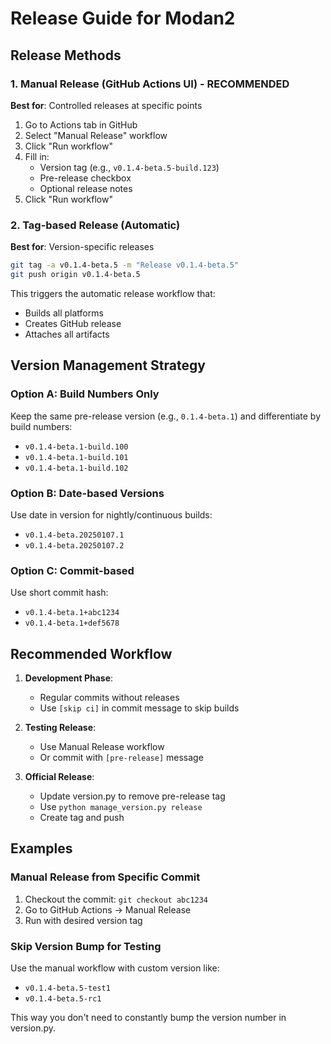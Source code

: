# Release Guide for Modan2

## Release Methods

### 1. Manual Release (GitHub Actions UI) - RECOMMENDED
**Best for**: Controlled releases at specific points

1. Go to Actions tab in GitHub
2. Select "Manual Release" workflow
3. Click "Run workflow"
4. Fill in:
   - Version tag (e.g., `v0.1.4-beta.5-build.123`)
   - Pre-release checkbox
   - Optional release notes
5. Click "Run workflow"

### 2. Tag-based Release (Automatic)
**Best for**: Version-specific releases

```bash
git tag -a v0.1.4-beta.5 -m "Release v0.1.4-beta.5"
git push origin v0.1.4-beta.5
```

This triggers the automatic release workflow that:
- Builds all platforms
- Creates GitHub release
- Attaches all artifacts

## Version Management Strategy

### Option A: Build Numbers Only
Keep the same pre-release version (e.g., `0.1.4-beta.1`) and differentiate by build numbers:
- `v0.1.4-beta.1-build.100`
- `v0.1.4-beta.1-build.101`
- `v0.1.4-beta.1-build.102`

### Option B: Date-based Versions
Use date in version for nightly/continuous builds:
- `v0.1.4-beta.20250107.1`
- `v0.1.4-beta.20250107.2`

### Option C: Commit-based
Use short commit hash:
- `v0.1.4-beta.1+abc1234`
- `v0.1.4-beta.1+def5678`

## Recommended Workflow

1. **Development Phase**:
   - Regular commits without releases
   - Use `[skip ci]` in commit message to skip builds

2. **Testing Release**:
   - Use Manual Release workflow
   - Or commit with `[pre-release]` message

3. **Official Release**:
   - Update version.py to remove pre-release tag
   - Use `python manage_version.py release`
   - Create tag and push

## Examples

### Manual Release from Specific Commit
1. Checkout the commit: `git checkout abc1234`
2. Go to GitHub Actions → Manual Release
3. Run with desired version tag

### Skip Version Bump for Testing
Use the manual workflow with custom version like:
- `v0.1.4-beta.5-test1`
- `v0.1.4-beta.5-rc1`

This way you don't need to constantly bump the version number in version.py.
